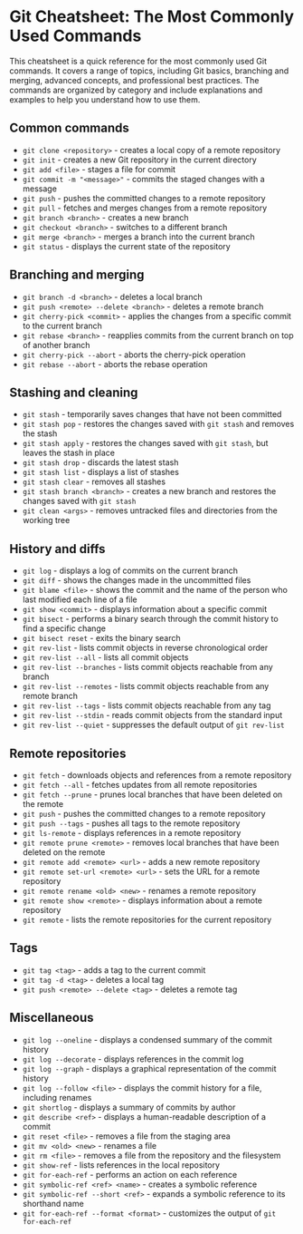# Git Cheatsheet: The Most Commonly Used Commands

This cheatsheet is a quick reference for the most commonly used Git commands. It covers a range of topics, including Git basics, branching and merging, advanced concepts, and professional best practices. The commands are organized by category and include explanations and examples to help you understand how to use them.

## Common commands

- `git clone <repository>` - creates a local copy of a remote repository
- `git init` - creates a new Git repository in the current directory
- `git add <file>` - stages a file for commit
- `git commit -m "<message>"` - commits the staged changes with a message
- `git push` - pushes the committed changes to a remote repository
- `git pull` - fetches and merges changes from a remote repository
- `git branch <branch>` - creates a new branch
- `git checkout <branch>` - switches to a different branch
- `git merge <branch>` - merges a branch into the current branch
- `git status` - displays the current state of the repository

## Branching and merging

- `git branch -d <branch>` - deletes a local branch
- `git push <remote> --delete <branch>` - deletes a remote branch
- `git cherry-pick <commit>` - applies the changes from a specific commit to the current branch
- `git rebase <branch>` - reapplies commits from the current branch on top of another branch
- `git cherry-pick --abort` - aborts the cherry-pick operation
- `git rebase --abort` - aborts the rebase operation

## Stashing and cleaning

- `git stash` - temporarily saves changes that have not been committed
- `git stash pop` - restores the changes saved with `git stash` and removes the stash
- `git stash apply` - restores the changes saved with `git stash`, but leaves the stash in place
- `git stash drop` - discards the latest stash
- `git stash list` - displays a list of stashes
- `git stash clear` - removes all stashes
- `git stash branch <branch>` - creates a new branch and restores the changes saved with `git stash`
- `git clean <args>` - removes untracked files and directories from the working tree

## History and diffs

- `git log` - displays a log of commits on the current branch
- `git diff` - shows the changes made in the uncommitted files
- `git blame <file>` - shows the commit and the name of the person who last modified each line of a file
- `git show <commit>` - displays information about a specific commit
- `git bisect` - performs a binary search through the commit history to find a specific change
- `git bisect reset` - exits the binary search
- `git rev-list` - lists commit objects in reverse chronological order
- `git rev-list --all` - lists all commit objects
- `git rev-list --branches` - lists commit objects reachable from any branch
- `git rev-list --remotes` - lists commit objects reachable from any remote branch
- `git rev-list --tags` - lists commit objects reachable from any tag
- `git rev-list --stdin` - reads commit objects from the standard input
- `git rev-list --quiet` - suppresses the default output of `git rev-list`

## Remote repositories

- `git fetch` - downloads objects and references from a remote repository
- `git fetch --all` - fetches updates from all remote repositories
- `git fetch --prune` - prunes local branches that have been deleted on the remote
- `git push` - pushes the committed changes to a remote repository
- `git push --tags` - pushes all tags to the remote repository
- `git ls-remote` - displays references in a remote repository
- `git remote prune <remote>` - removes local branches that have been deleted on the remote
- `git remote add <remote> <url>` - adds a new remote repository
- `git remote set-url <remote> <url>` - sets the URL for a remote repository
- `git remote rename <old> <new>` - renames a remote repository
- `git remote show <remote>` - displays information about a remote repository
- `git remote` - lists the remote repositories for the current repository

## Tags

- `git tag <tag>` - adds a tag to the current commit
- `git tag -d <tag>` - deletes a local tag
- `git push <remote> --delete <tag>` - deletes a remote tag

## Miscellaneous

- `git log --oneline` - displays a condensed summary of the commit history
- `git log --decorate` - displays references in the commit log
- `git log --graph` - displays a graphical representation of the commit history
- `git log --follow <file>` - displays the commit history for a file, including renames
- `git shortlog` - displays a summary of commits by author
- `git describe <ref>` - displays a human-readable description of a commit
- `git reset <file>` - removes a file from the staging area
- `git mv <old> <new>` - renames a file
- `git rm <file>` - removes a file from the repository and the filesystem
- `git show-ref` - lists references in the local repository
- `git for-each-ref` - performs an action on each reference
- `git symbolic-ref <ref> <name>` - creates a symbolic reference
- `git symbolic-ref --short <ref>` - expands a symbolic reference to its shorthand name
- `git for-each-ref --format <format>` - customizes the output of `git for-each-ref`

